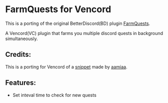 # FarmQuests for Vencord

This is a porting of the original BetterDiscord(BD) plugin [FarmQuests](https://github.com/nicola02nb/BetterDiscord-Stuff/tree/main/Plugins/FarmQuests).

A Vencord(VC) plugin that farms you multiple discord quests in background simultaneously.

## Credits:

This is a porting for Vencord of a [snippet](https://gist.github.com/aamiaa/204cd9d42013ded9faf646fae7f89fbb) made by [aamiaa](https://github.com/aamiaa).

## Features:

-   Set inteval time to check for new quests
